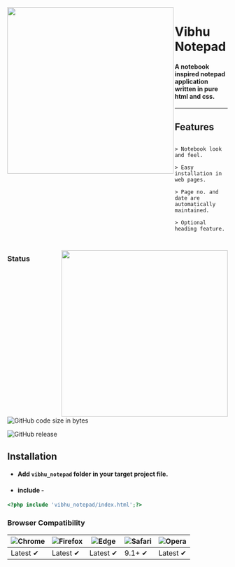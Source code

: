 <img align="left" src="https://github.com/vivekverma007/Vibhu_notepad/blob/master/preview/Preview1.PNG" width="380" /> 

<p><h1 align="left">Vibhu Notepad</h1></p>

<h4>A notebook inspired notepad application written in pure html and css.</h4>


___

## Features

    ​​​​​
    > Notebook look and feel.
  
    > Easy installation in web pages.
  
    > Page no. and date are automatically maintained.
  
    > Optional heading feature.
    
    ​​​​​



<img align="right" src="https://github.com/vivekverma007/Vibhu_notepad/blob/master/preview/Preview2.gif" width="380" /> 



### Status
![GitHub code size in bytes](https://img.shields.io/github/repo-size/vivekverma007/Vibhu_notepad.svg?color=orange)

![GitHub release](https://img.shields.io/badge/release-v.1.0Beta-darklime.svg?style=flat)



## Installation

* #### Add `vibhu_notepad` folder in your target project file.
* #### include -

```php
<?php include 'vibhu_notepad/index.html';?>
```



### Browser Compatibility
![Chrome](https://raw.github.com/alrra/browser-logos/master/src/chrome/chrome_48x48.png) | ![Firefox](https://raw.github.com/alrra/browser-logos/master/src/firefox/firefox_48x48.png) | ![Edge](https://raw.github.com/alrra/browser-logos/master/src/edge/edge_48x48.png) | ![Safari](https://raw.github.com/alrra/browser-logos/master/src/safari/safari_48x48.png) | ![Opera](https://raw.github.com/alrra/browser-logos/master/src/opera/opera_48x48.png)
--- | --- | --- | --- | --- |
Latest ✔ | Latest ✔ | Latest ✔ | 9.1+ ✔ | Latest ✔ |
